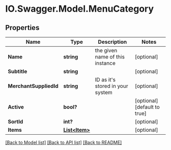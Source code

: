 # IO.Swagger.Model.MenuCategory
## Properties

Name | Type | Description | Notes
------------ | ------------- | ------------- | -------------
**Name** | **string** | the given name of this instance | [optional] 
**Subtitle** | **string** |  | [optional] 
**MerchantSuppliedId** | **string** | ID as it&#39;s stored in your system | [optional] 
**Active** | **bool?** |  | [optional] [default to true]
**SortId** | **int?** |  | [optional] 
**Items** | [**List&lt;Item&gt;**](Item.md) |  | [optional] 

[[Back to Model list]](../README.md#documentation-for-models) [[Back to API list]](../README.md#documentation-for-api-endpoints) [[Back to README]](../README.md)

